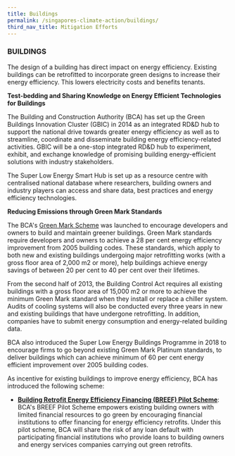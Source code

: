 ```yaml
---
title: Buildings
permalink: /singapores-climate-action/buildings/
third_nav_title: Mitigation Efforts
---
```


### BUILDINGS

The design of a building has direct impact on energy efficiency. Existing buildings can be retrofitted to incorporate green designs to increase their energy efficiency. This lowers electricity costs and benefits tenants.

**Test-bedding and Sharing Knowledge on Energy Efficient Technologies for Buildings**

The Building and Construction Authority (BCA) has set up the Green Buildings Innovation Cluster (GBIC) in 2014 as an integrated RD&D hub to support the national drive towards greater energy efficiency as well as to streamline, coordinate and disseminate building energy efficiency-related activities. GBIC will be a one-stop integrated RD&D hub to experiment, exhibit, and exchange knowledge of promising building energy-efficient solutions with industry stakeholders.

The Super Low Energy Smart Hub is set up as a resource centre with centralised national database where researchers, building owners and industry players can access and share data, best practices and energy efficiency technologies. 

**Reducing Emissions through Green Mark Standards**

The BCA's [<a href="http://www.bca.gov.sg/GreenMark/green_mark_buildings.html" target="_blank">Green Mark Scheme</a>](http://www.bca.gov.sg/GreenMark/green_mark_buildings.html) was launched to encourage developers and owners to build and maintain greener buildings. Green Mark standards require developers and owners to achieve a 28 per cent energy efficiency improvement from 2005 building codes. These standards, which apply to both new and existing buildings undergoing major retrofitting works (with a gross floor area of 2,000 m2 or more), help buildings achieve energy savings of between 20 per cent to 40 per cent over their lifetimes.

From the second half of 2013, the Building Control Act requires all existing buildings with a gross floor area of 15,000 m2 or more to achieve the minimum Green Mark standard when they install or replace a chiller system. Audits of cooling systems will also be conducted every three years in new and existing buildings that have undergone retrofitting. In addition, companies have to submit energy consumption and energy-related building data.

BCA also introduced the Super Low Energy Buildings Programme in 2018 to encourage firms to go beyond existing Green Mark Platinum standards, to deliver buildings which can achieve minimum of 60 per cent energy efficient improvement over 2005 building codes. 

As incentive for existing buildings to improve energy efficiency, BCA has introduced the following scheme:

* **[<a href="https://www1.bca.gov.sg/buildsg/sustainability/green-mark-incentive-schemes/building-retrofit-energy-efficiency-financing-breef-scheme" target="_blank">Building Retrofit Energy Efficiency Financing (BREEF) Pilot Scheme</a>](https://www1.bca.gov.sg/buildsg/sustainability/green-mark-incentive-schemes/building-retrofit-energy-efficiency-financing-breef-scheme)**: BCA's BREEF Pilot Scheme empowers existing building owners with limited financial resources to go green by encouraging financial institutions to offer financing for energy efficiency retrofits. Under this pilot scheme, BCA will share the risk of any loan default with participating financial institutions who provide loans to building owners and energy services companies carrying out green retrofits.
